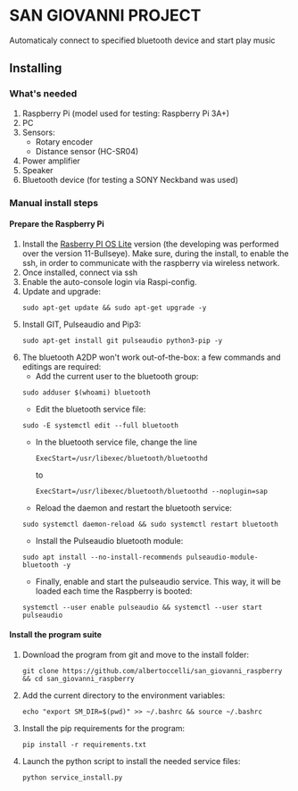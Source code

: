# SAN GIOVANNI PROJECT
Automaticaly connect to specified bluetooth device and start play music

## Installing
### What's needed
1. Raspberry Pi (model used for testing: Raspberry Pi 3A+)
2. PC 
3. Sensors:
   - Rotary encoder
   - Distance sensor (HC-SR04)
4. Power amplifier
5. Speaker
6. Bluetooth device (for testing a SONY Neckband was used)

### Manual install steps
#### Prepare the Raspberry Pi
1. Install the [Rasberry PI OS Lite](https://downloads.raspberrypi.org/raspios_lite_armhf/images/raspios_lite_armhf-2023-05-03/2023-05-03-raspios-bullseye-armhf-lite.img.xz) version (the developing was performed over the version 11-Bullseye).
Make sure, during the install, to enable the ssh, in order to communicate with the raspberry via wireless network.
2. Once installed, connect via ssh
3. Enable the auto-console login via Raspi-config.
4. Update and upgrade:
   ```
   sudo apt-get update && sudo apt-get upgrade -y
   ```
5. Install GIT, Pulseaudio and Pip3:
   ```
   sudo apt-get install git pulseaudio python3-pip -y
   ```
6. The bluetooth A2DP won't work out-of-the-box: a few commands and editings are required:
   - Add the current user to the bluetooth group:
   ```
   sudo adduser $(whoami) bluetooth
   ```
   - Edit the bluetooth service file:
   ```
   sudo -E systemctl edit --full bluetooth
   ```
   - In the bluetooth service file, change the line
     ```
     ExecStart=/usr/libexec/bluetooth/bluetoothd
     ```
     to
     ```
     ExecStart=/usr/libexec/bluetooth/bluetoothd --noplugin=sap
     ```
   - Reload the daemon and restart the bluetooth service:
   ```
   sudo systemctl daemon-reload && sudo systemctl restart bluetooth
   ```
   - Install the Pulseaudio bluetooth module:
   ```
   sudo apt install --no-install-recommends pulseaudio-module-bluetooth -y
   ```
   - Finally, enable and start the pulseaudio service. This way, it will be loaded each time the Raspberry is booted:
   ```
   systemctl --user enable pulseaudio && systemctl --user start pulseaudio
   ```
#### Install the program suite

1. Download the program from git and move to the install folder:
   ```
   git clone https://github.com/albertoccelli/san_giovanni_raspberry && cd san_giovanni_raspberry
   ```
2. Add the current directory to the environment variables:
   ```
   echo "export SM_DIR=$(pwd)" >> ~/.bashrc && source ~/.bashrc
   ```
3. Install the pip requirements for the program:
   ```
   pip install -r requirements.txt
   ```
4. Launch the python script to install the needed service files:
   ```
   python service_install.py
   ```
